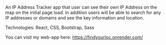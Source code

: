 An IP Address Tracker app that user can see their own IP Address on the map on the initial page load. In addition users will be able to search for any IP addresses or domains and see the key information and location.

Technologies: React, CSS, Bootstrap, Sass

You can visit my web-app here: https://findyourloc.onrender.com/


